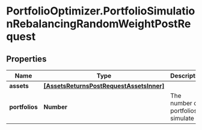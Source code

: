 # PortfolioOptimizer.PortfolioSimulationRebalancingRandomWeightPostRequest

## Properties

Name | Type | Description | Notes
------------ | ------------- | ------------- | -------------
**assets** | [**[AssetsReturnsPostRequestAssetsInner]**](AssetsReturnsPostRequestAssetsInner.md) |  | 
**portfolios** | **Number** | The number of portfolios to simulate | [optional] [default to 25]


